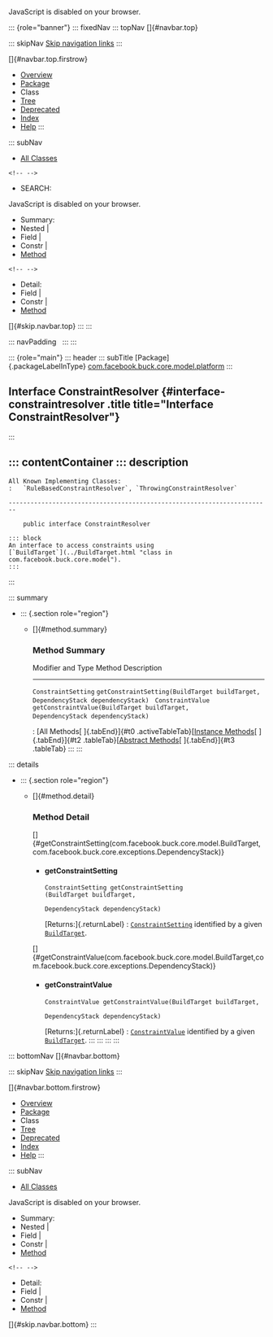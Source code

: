 <div>

JavaScript is disabled on your browser.

</div>

::: {role="banner"}
::: fixedNav
::: topNav
[]{#navbar.top}

::: skipNav
[Skip navigation links](#skip.navbar.top "Skip navigation links")
:::

[]{#navbar.top.firstrow}

-   [Overview](../../../../../../index.html)
-   [Package](package-summary.html)
-   Class
-   [Tree](package-tree.html)
-   [Deprecated](../../../../../../deprecated-list.html)
-   [Index](../../../../../../index-all.html)
-   [Help](../../../../../../help-doc.html)
:::

::: subNav
-   [All Classes](../../../../../../allclasses.html)

```{=html}
<!-- -->
```
-   SEARCH:

<div>

<div>

JavaScript is disabled on your browser.

</div>

</div>

<div>

-   Summary: 
-   Nested \| 
-   Field \| 
-   Constr \| 
-   [Method](#method.summary)

```{=html}
<!-- -->
```
-   Detail: 
-   Field \| 
-   Constr \| 
-   [Method](#method.detail)

</div>

[]{#skip.navbar.top}
:::
:::

::: navPadding
 
:::
:::

::: {role="main"}
::: header
::: subTitle
[Package]{.packageLabelInType} [com.facebook.buck.core.model.platform](package-summary.html)
:::

## Interface ConstraintResolver {#interface-constraintresolver .title title="Interface ConstraintResolver"}
:::

::: contentContainer
::: description
-   

    All Known Implementing Classes:
    :   `RuleBasedConstraintResolver`, `ThrowingConstraintResolver`

    ------------------------------------------------------------------------

        public interface ConstraintResolver

    ::: block
    An interface to access constraints using
    [`BuildTarget`](../BuildTarget.html "class in com.facebook.buck.core.model").
    :::
:::

::: summary
-   ::: {.section role="region"}
    -   []{#method.summary}

        ### Method Summary

          Modifier and Type     Method                                                                                                 Description
          --------------------- ------------------------------------------------------------------------------------------------------ -------------
          `ConstraintSetting`   `getConstraintSetting​(BuildTarget buildTarget,                     DependencyStack dependencyStack)`    
          `ConstraintValue`     `getConstraintValue​(BuildTarget buildTarget,                   DependencyStack dependencyStack)`        

          : [All Methods[ ]{.tabEnd}]{#t0 .activeTableTab}[[Instance
          Methods](javascript:show(2);)[ ]{.tabEnd}]{#t2
          .tableTab}[[Abstract
          Methods](javascript:show(4);)[ ]{.tabEnd}]{#t3 .tableTab}
    :::
:::

::: details
-   ::: {.section role="region"}
    -   []{#method.detail}

        ### Method Detail

        []{#getConstraintSetting(com.facebook.buck.core.model.BuildTarget,com.facebook.buck.core.exceptions.DependencyStack)}

        -   #### getConstraintSetting

            ``` methodSignature
            ConstraintSetting getConstraintSetting​(BuildTarget buildTarget,
                                                   DependencyStack dependencyStack)
            ```

            [Returns:]{.returnLabel}
            :   [`ConstraintSetting`](ConstraintSetting.html "class in com.facebook.buck.core.model.platform")
                identified by a given
                [`BuildTarget`](../BuildTarget.html "class in com.facebook.buck.core.model").

        []{#getConstraintValue(com.facebook.buck.core.model.BuildTarget,com.facebook.buck.core.exceptions.DependencyStack)}

        -   #### getConstraintValue

            ``` methodSignature
            ConstraintValue getConstraintValue​(BuildTarget buildTarget,
                                               DependencyStack dependencyStack)
            ```

            [Returns:]{.returnLabel}
            :   [`ConstraintValue`](ConstraintValue.html "class in com.facebook.buck.core.model.platform")
                identified by a given
                [`BuildTarget`](../BuildTarget.html "class in com.facebook.buck.core.model").
    :::
:::
:::
:::

::: bottomNav
[]{#navbar.bottom}

::: skipNav
[Skip navigation links](#skip.navbar.bottom "Skip navigation links")
:::

[]{#navbar.bottom.firstrow}

-   [Overview](../../../../../../index.html)
-   [Package](package-summary.html)
-   Class
-   [Tree](package-tree.html)
-   [Deprecated](../../../../../../deprecated-list.html)
-   [Index](../../../../../../index-all.html)
-   [Help](../../../../../../help-doc.html)
:::

::: subNav
-   [All Classes](../../../../../../allclasses.html)

<div>

<div>

JavaScript is disabled on your browser.

</div>

</div>

<div>

-   Summary: 
-   Nested \| 
-   Field \| 
-   Constr \| 
-   [Method](#method.summary)

```{=html}
<!-- -->
```
-   Detail: 
-   Field \| 
-   Constr \| 
-   [Method](#method.detail)

</div>

[]{#skip.navbar.bottom}
:::

